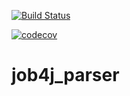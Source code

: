 [![Build Status](https://travis-ci.org/BischevRamil/job4j_parser.svg?branch=master)](https://travis-ci.org/BischevRamil/job4j_parser)


[![codecov](https://codecov.io/gh/BischevRamil/job4j_parser/branch/master/graph/badge.svg)](https://codecov.io/gh/BischevRamil/job4j_parser)


# job4j_parser
